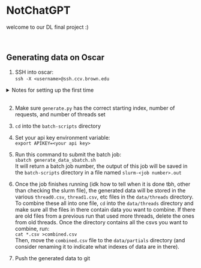 # NotChatGPT

welcome to our DL final project :)

<br> 

## Generating data on Oscar
1. SSH into oscar:  
`ssh -X <username>@ssh.ccv.brown.edu`  

<details>
  <summary>Notes for setting up the first time</summary>
  
  The first time you do this, you must clone this repo and install all necessary packages etc. I tihnk the easiest way to do this is by creating the same `csci1470` conda environment we used for all the HWs by following HW0, since it has most of the packages we need except for openai. Once you do this and have activated the environment, install openai:  
    `conda install -c conda-forge openai`  
</details>

<br>

2. Make sure `generate.py` has the correct starting index, number of requests, and number of threads set

3. `cd` into the `batch-scripts` directory  

4. Set your api key environment variable:  
`export APIKEY=<your api key>`

4. Run this command to submit the batch job:  
`sbatch generate_data_sbatch.sh`  
It will return a batch job number, the output of this job will be saved in the `batch-scripts` directory in a file named `slurm-<job number>.out`

5. Once the job finishes running (idk how to tell when it is done tbh, other than checking the slurm file), the generated data will be stored in the various `thread0.csv`, `thread1.csv`, etc files in the `data/threads` directory. To combine these all into one file, `cd` into the `data/threads` directory and make sure all the files in there contain data you want to combine. If there are old files from a previous run that used more threads, delete the ones from old threads. Once the directory contains all the csvs you want to combine, run:  
`cat *.csv >combined.csv`  
Then, move the `combined.csv` file to the `data/partials` directory (and consider renaming it to indicate what indexes of data are in there).

6. Push the generated data to git





